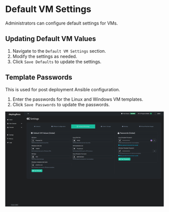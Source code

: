 
# Default VM Settings

Administrators can configure default settings for VMs.

## Updating Default VM Values
1. Navigate to the `Default VM Settings` section.
2. Modify the settings as needed.
3. Click `Save Defaults` to update the settings.

## Template Passwords

This is used for post deployment Ansible configuration.

1. Enter the passwords for the Linux and Windows VM templates.
2. Click `Save Passwords` to update the passwords.

![Default VM Values](../../assets/screenshots/settings_defaultvm.png)
